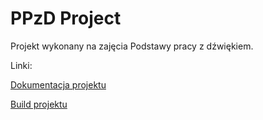 # PPzD Project
Projekt wykonany na zajęcia Podstawy pracy z dźwiękiem.

Linki:

[Dokumentacja projektu](../master/dokumentacja.pdf)

[Build projektu](../master/build_1.0.0.zip)